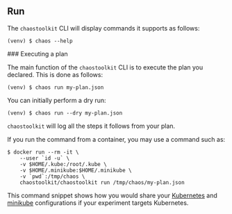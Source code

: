 ## Run

The `chaostoolkit` CLI will display commands it supports as follows:

```
(venv) $ chaos --help
```

### Executing a plan

The main function of the `chaostoolkit` CLI is to execute the plan you
declared. This is done as follows:

```
(venv) $ chaos run my-plan.json
```

You can initially perform a dry run:

```
(venv) $ chaos run --dry my-plan.json
```

`chaostoolkit` will log all the steps it follows from your plan.

If you run the command from a container, you may use a command such as:

```
$ docker run --rm -it \
    --user `id -u` \
    -v $HOME/.kube:/root/.kube \
    -v $HOME/.minikube:$HOME/.minikube \
    -v `pwd`:/tmp/chaos \
    chaostoolkit/chaostoolkit run /tmp/chaos/my-plan.json
```

This command snippet shows how you would share your [Kubernetes][kube]
 and [minikube][] configurations if your experiment targets Kubernetes.

[kube]: https://kubernetes.io/
[minikube]: https://github.com/kubernetes/minikube
